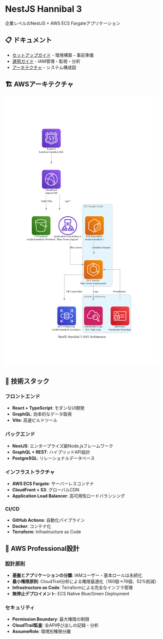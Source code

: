 # NestJS Hannibal 3

企業レベルのNestJS + AWS ECS Fargateアプリケーション

## 📋 ドキュメント

- [セットアップガイド](./docs/setup/README.md) - 環境構築・事前準備
- [運用ガイド](./docs/operations/README.md) - IAM管理・監視・分析
- [アーキテクチャ](./docs/architecture/mermaid/README.md) - システム構成図

## 🏗️ AWSアーキテクチャ

<div align="center">
  <img src="docs/architecture/diagrams/latest.png" alt="AWS Architecture" width="600">
</div>

## 🔧 技術スタック

### フロントエンド
- **React + TypeScript**: モダンなUI開発
- **GraphQL**: 効率的なデータ取得
- **Vite**: 高速ビルドツール

### バックエンド
- **NestJS**: エンタープライズ級Node.jsフレームワーク
- **GraphQL + REST**: ハイブリッドAPI設計
- **PostgreSQL**: リレーショナルデータベース

### インフラストラクチャ
- **AWS ECS Fargate**: サーバーレスコンテナ
- **CloudFront + S3**: グローバルCDN
- **Application Load Balancer**: 高可用性ロードバランシング

### CI/CD
- **GitHub Actions**: 自動化パイプライン
- **Docker**: コンテナ化
- **Terraform**: Infrastructure as Code

## 🔐 AWS Professional設計

### 設計原則
- **基盤とアプリケーションの分離**: IAMユーザー・基本ロールは永続化
- **最小権限原則**: CloudTrail分析による権限最適化（160個→76個、52%削減）
- **Infrastructure as Code**: Terraformによる完全なインフラ管理
- **無停止デプロイメント**: ECS Native Blue/Green Deployment

### セキュリティ
- **Permission Boundary**: 最大権限の制限
- **CloudTrail監査**: 全API呼び出しの記録・分析
- **AssumeRole**: 環境別権限分離